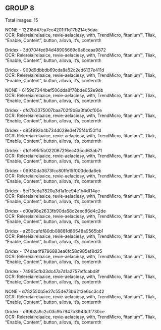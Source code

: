 ## GROUP 8
Total images: 15  

NONE - 12218d47ca7cc4201ff1d17b214e5daa  
OCR: Relereiairelaaice, revie-aelaciesy, with, TrendMicro, fitanium™, Tliak, “Enable, Content”, button, allova, it’s, conternth  

Dridex - 3d0704fed94d48905669c6a6ceaa9872  
OCR: Relereiairelaaice, revie-aelaciesy, with, TrendMicro, fitanium™, Tliak, “Enable, Content”, button, allova, it’s, conternth  

Dridex - 909d9dbbdb69cda8a52c2ed6137e411d  
OCR: Relereiairelaaice, revie-aelaciesy, with, TrendMicro, fitanium™, Tliak, “Enable, Content”, button, allova, it’s, conternth  

NONE - 6159d7244bef506dda8f78bde652e9db  
OCR: Relereiairelaaice, revie-aelaciesy, with, TrendMicro, fitanium™, Tliak, “Enable, Content”, button, allova, it’s, conternth  

Dridex - dfd7b3375007baa702f9b8a3fa0cf00e  
OCR: Relereiairelaaice, revie-aelaciesy, with, TrendMicro, fitanium™, Tliak, “Enable, Content”, button, allova, it’s, conternth  

Dridex - d85f992b4b734d029e3ef75f4b150f1d  
OCR: Relereiairelaaice, revie-aelaciesy, with, TrendMicro, fitanium™, Tliak, “Enable, Content”, button, allova, it’s, conternth  

Dridex - c1d1e95f5b0220672f6ec435cd63ab71  
OCR: Relereiairelaaice, revie-aelaciesy, with, TrendMicro, fitanium™, Tliak, “Enable, Content”, button, allova, it’s, conternth  

Dridex - 06930da3673fcc80ffe15f003dcda6eb  
OCR: Relereiairelaaice, revie-aelaciesy, with, TrendMicro, fitanium™, Tliak, “Enable, Content”, button, allova, it’s, conternth  

Dridex - 5ef13eda3820a3d1a1ce94e1b4df14ae  
OCR: Relereiairelaaice, revie-aelaciesy, with, TrendMicro, fitanium™, Tliak, “Enable, Content”, button, allova, it’s, conternth  

Dridex - c00a98e2633fb90da58c2eec86d4c2de  
OCR: Relereiairelaaice, revie-aelaciesy, with, TrendMicro, fitanium™, Tliak, “Enable, Content”, button, allova, it’s, conternth  

Dridex - a250cafdf80db08881d86548a9565bb1  
OCR: Relereiairelaaice, revie-aelaciesy, with, TrendMicro, fitanium™, Tliak, “Enable, Content”, button, allova, it’s, conternth  

Dridex - 174daa4f9796883ea6fc58c985ef8d25  
OCR: Relereiairelaaice, revie-aelaciesy, with, TrendMicro, fitanium™, Tliak, “Enable, Content”, button, allova, it’s, conternth  

Dridex - 74965cfb33dc47a7d1a2757effcabd8f  
OCR: Relereiairelaaice, revie-aelaciesy, with, TrendMicro, fitanium™, Tliak, “Enable, Content”, button, allova, it’s, conternth  

NONE - d782550b5e27c554e73b6213e6cc3c42  
OCR: Relereiairelaaice, revie-aelaciesy, with, TrendMicro, fitanium™, Tliak, “Enable, Content”, button, allova, it’s, conternth  

Dridex - d99b2a9c2c03c9b7947b3943c1f730ce  
OCR: Relereiairelaaice, revie-aelaciesy, with, TrendMicro, fitanium™, Tliak, “Enable, Content”, button, allova, it’s, conternth  

